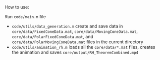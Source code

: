 
How to use:

Run `code/main.m` file
- `code/utils/data_generation.m` create and save data in `core/data/FixedConeData.mat`, `core/data/MovingConeData.mat`, `core/data/PolarFixedConeData.mat`, and `core/data/PolarMovingConeData.mat` files in the current directory
- `code/utils/animation_rh.m` loads all the `core/data/*.mat` files, creates the animation and saves `core/output/RH_TheoremCombined.mp4`
